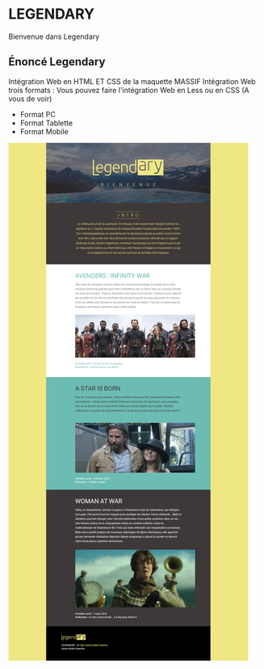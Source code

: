 # LEGENDARY
Bienvenue dans Legendary
## Énoncé Legendary  

Intégration Web en HTML ET CSS de la maquette MASSIF Intégration Web trois formats :
Vous pouvez faire l'intégration Web en Less ou en CSS (A vous de voir)

* Format PC
* Format Tablette
* Format Mobile  

![Legendary](profile/img/Legendary.jpg)&nbsp;&nbsp;
